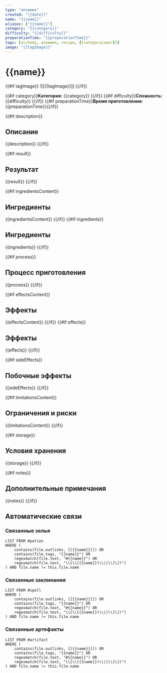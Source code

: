 ```yaml
---
type: "алхимия"
created: "{{date}}"
name: "{{name}}"
aliases: ["{{name}}"]
category: "{{category}}"
difficulty: "{{difficulty}}"
preparationTime: "{{preparationTime}}"
tags: [alchemy, алхимия, recipe, {{categoryLower}}]
image: "{{tagImage}}"
---
```


# {{name}}

{{#if tagImage}}
![[{{tagImage}}]]
{{/if}}

{{#if category}}**Категория:** {{category}}  {{/if}}
{{#if difficulty}}**Сложность:** {{difficulty}}  {{/if}}
{{#if preparationTime}}**Время приготовления:** {{preparationTime}}{{/if}}

{{#if description}}
## Описание
{{description}}
{{/if}}

{{#if result}}
## Результат
{{result}}
{{/if}}

{{#if ingredientsContent}}
## Ингредиенты
{{ingredientsContent}}
{{/if}}
{{#if ingredients}}
## Ингредиенты
{{ingredients}}
{{/if}}

{{#if process}}
## Процесс приготовления
{{process}}
{{/if}}

{{#if effectsContent}}
## Эффекты
{{effectsContent}}
{{/if}}
{{#if effects}}
## Эффекты
{{effects}}
{{/if}}

{{#if sideEffects}}
## Побочные эффекты
{{sideEffects}}
{{/if}}

{{#if limitationsContent}}
## Ограничения и риски
{{limitationsContent}}
{{/if}}

{{#if storage}}
## Условия хранения
{{storage}}
{{/if}}

{{#if notes}}
## Дополнительные примечания
{{notes}}
{{/if}}

## Автоматические связи
### Связанные зелья
```dataview
LIST FROM #potion
WHERE (
    contains(file.outlinks, [[{{name}}]]) OR
    contains(file.tags, "{{name}}") OR
    regexmatch(file.text, "#{{name}}") OR
    regexmatch(file.text, "\\[\\[{{name}}(\\||\\]\])")
) AND file.name != this.file.name
```

### Связанные заклинания
```dataview
LIST FROM #spell
WHERE (
    contains(file.outlinks, [[{{name}}]]) OR
    contains(file.tags, "{{name}}") OR
    regexmatch(file.text, "#{{name}}") OR
    regexmatch(file.text, "\\[\\[{{name}}(\\||\\]\])")
) AND file.name != this.file.name
```

### Связанные артефакты
```dataview
LIST FROM #artifact
WHERE (
    contains(file.outlinks, [[{{name}}]]) OR
    contains(file.tags, "{{name}}") OR
    regexmatch(file.text, "#{{name}}") OR
    regexmatch(file.text, "\\[\\[{{name}}(\\||\\]\])")
) AND file.name != this.file.name
``` 